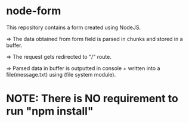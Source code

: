 # node-form

This repository contains a form created using NodeJS.

=> The data obtained from form field is parsed in chunks and stored in a buffer.

=> The request gets redirected to "/" route.

=> Parsed data in buffer is outputted in console + written into a file(message.txt) using (file system module).

# NOTE: There is NO requirement to run "npm install"
